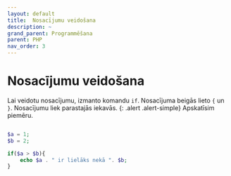```yaml
---
layout: default
title:  Nosacījumu veidošana
description: ~
grand_parent: Programmēšana
parent: PHP
nav_order: 3
---
```

# Nosacījumu veidošana

Lai veidotu nosacījumu, izmanto komandu `if`. Nosacījuma beigās lieto `{` un `}`. Nosacījumu liek parastajās iekavās.
{: .alert .alert-simple}
Apskatīsim piemēru.

~~~php

$a = 1;
$b = 2;

if($a > $b){
    echo $a . " ir lielāks nekā ". $b;
}

~~~
